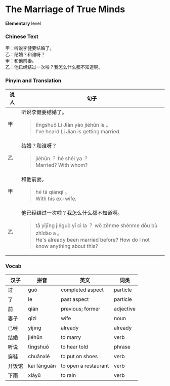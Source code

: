 # The Marriage of True Minds
**Elementary** level
### Chinese Text
甲：听说李健要结婚了。<br />乙：结婚？和谁呀？<br />甲：和他前妻。<br />乙：他已经结过一次啦？我怎么什么都不知道啊。

### Pinyin and Translation
|说人|句子|
|----|----|
|甲|听说李健要结婚了。<blockquote>tīngshuō Lǐ Jiàn yào jiéhūn le 。<br />I've heard Li Jian is getting married.</blockquote>|
|乙|结婚？和谁呀？<blockquote>jiéhūn ？ hé shéi ya ？<br />Married? With whom?</blockquote>|
|甲|和他前妻。<blockquote>hé tā qiánqī 。<br />With his ex-wife.</blockquote>|
|乙|他已经结过一次啦？我怎么什么都不知道啊。<blockquote>tā yǐjīng jiéguò yī cì la ？ wǒ zěnme shénme dōu bù zhīdào a 。<br />He's already been married before? How do I not know anything about this?</blockquote>|
### Vocab
|汉子|拼音|英文|词类|
|----|----|----|----|
|过|guò|completed aspect|particle|
|了|le|past aspect|particle|
|前|qián|previous; former|adjective|
|妻子|qīzi|wife|noun|
|已经|yǐjīng|already|already|
|结婚|jiéhūn|to marry|verb|
|听说|tīngshuō|to hear told|phrase|
|穿鞋|chuānxié|to put on shoes|verb|
|开饭馆|kāi fànguǎn|to open a restaurant|verb|
|下雨|xiàyǔ|to rain|verb|